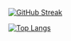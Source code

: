 
[![GitHub Streak](https://streak-stats.demolab.com?user=i-n-sinitsin&theme=dark&border_radius=20)](https://git.io/streak-stats)

[![Top Langs](https://github-readme-stats.vercel.app/api/top-langs/?username=i-n-sinitsin&layout=compact)](https://github.com/anuraghazra/github-readme-stats)

<!--
**i-n-sinitsin/i-n-sinitsin** is a ✨ _special_ ✨ repository because its `README.md` (this file) appears on your GitHub profile.

Here are some ideas to get you started:

- 🔭 I’m currently working on ...
- 🌱 I’m currently learning ...
- 👯 I’m looking to collaborate on ...
- 🤔 I’m looking for help with ...
- 💬 Ask me about ...
- 📫 How to reach me: ...
- 😄 Pronouns: ...
- ⚡ Fun fact: ...
-->
